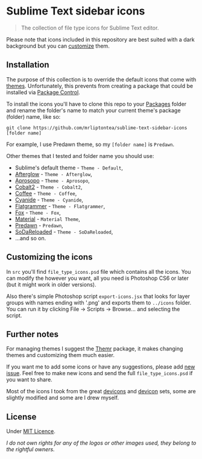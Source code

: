 # Sublime Text sidebar icons

> The collection of file type icons for Sublime Text editor.

Please note that icons included in this repository are best suited with a dark background but you can [customize](https://github.com/mrliptontea/sublime-text-sidebar-icons#customizing-the-icons) them.


## Installation

The purpose of this collection is to override the default icons that come with [themes]. Unfortunately, this prevents from creating a package that could be installed via [Package Control].

To install the icons you'll have to clone this repo to your [Packages] folder and rename the folder's name to match your current theme's package (folder) name, like so:

    git clone https://github.com/mrliptontea/sublime-text-sidebar-icons [folder name]

For example, I use Predawn theme, so my `[folder name]` is `Predawn`.

Other themes that I tested and folder name you should use:

* Sublime's default theme - `Theme - Default`,
* [Afterglow] - `Theme - Afterglow`,
* [Aprosopo] - `Theme - Aprosopo`,
* [Cobalt2] - `Theme - Cobalt2`,
* [Coffee] - `Theme - Coffee`,
* [Cyanide] - `Theme - Cyanide`,
* [Flatgrammer] - `Theme - Flatgrammer`,
* [Fox] - `Theme - Fox`,
* [Material] - `Material Theme`,
* [Predawn] - `Predawn`,
* [SoDaReloaded] - `Theme - SoDaReloaded`,
* ...and so on.


## Customizing the icons

In `src` you'll find `file_type_icons.psd` file which contains all the icons. You can modify the however you want, all you need is Photoshop CS6 or later (but it might work in older versions).

Also there's simple Photoshop script `export-icons.jsx` that looks for layer groups with names ending with '.png' and exports them to `../icons` folder. You can run it by clicking File → Scripts → Browse... and selecting the script.


## Further notes

For managing themes I suggest the [Themr] package, it makes changing themes and customizing them much easier.

If you want me to add some icons or have any suggestions, please add [new issue](https://github.com/mrliptontea/sublime-text-sidebar-icons/issues/new).
Feel free to make new icons and send the full `file_type_icons.psd` if you want to share.

Most of the icons I took from the great [devicons] and [devicon] sets, some are slightly modified and some are I drew myself.

## License

Under [MIT Licence](https://github.com/mrliptontea/sublime-text-sidebar-icons/blob/master/LICENSE).

*I do not own rights for any of the logos or other images used, they belong to the rightful owners.*


[Package Control]: https://packagecontrol.io/
[Packages]: http://docs.sublimetext.info/en/latest/basic_concepts.html#the-packages-directory
[Themr]: https://packagecontrol.io/packages/Themr
[themes]: https://packagecontrol.io/browse/labels/theme
[Afterglow]: https://packagecontrol.io/packages/Theme%20-%20Afterglow
[Aprosopo]: https://packagecontrol.io/packages/Theme%20-%20Aprosopo
[Cobalt2]: https://packagecontrol.io/packages/Theme%20-%20Cobalt2
[Coffee]: https://packagecontrol.io/packages/Theme%20-%20Coffee
[Cyanide]: https://packagecontrol.io/packages/Theme%20-%20Cyanide
[Flatgrammer]: https://packagecontrol.io/packages/Theme%20-%20Flatgrammer
[Fox]: https://packagecontrol.io/packages/Theme%20-%20Fox
[Material]: https://packagecontrol.io/packages/Material%20Theme
[Predawn]: https://packagecontrol.io/packages/Predawn
[SoDaReloaded]: https://packagecontrol.io/packages/Theme%20-%20SoDaReloaded
[devicons]: http://vorillaz.github.io/devicons/
[devicon]: http://devicon.fr/